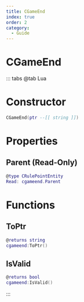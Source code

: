 ```yaml
---
title: CGameEnd
index: true
order: 2
category:
  - Guide
---
```


# CGameEnd

::: tabs
@tab Lua
# Constructor
```lua
CGameEnd(ptr --[[ string ]])
```
# Properties
## Parent (Read-Only)
```lua
@type CRulePointEntity
Read: cgameend.Parent
```
# Functions
## ToPtr
```lua
@returns string
cgameend:ToPtr()
```
## IsValid
```lua
@returns bool
cgameend:IsValid()
```

:::